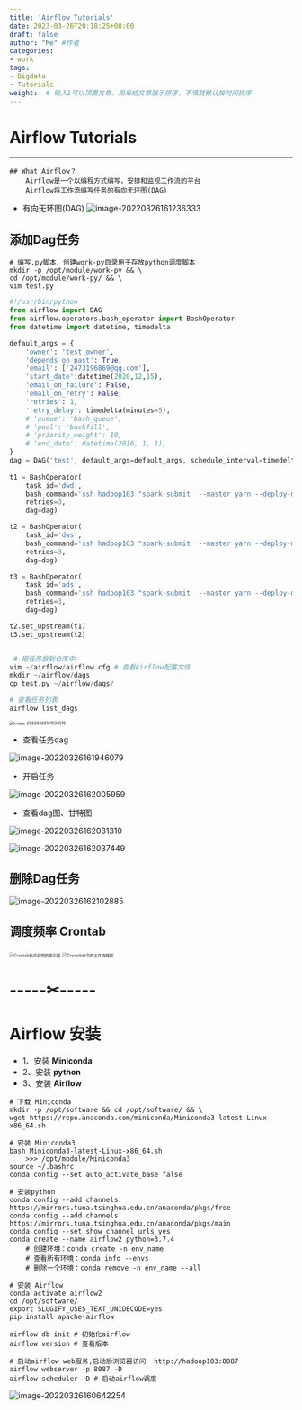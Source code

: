 ```yaml
---
title: 'Airflow Tutorials'
date: 2023-03-26T20:18:25+08:00
draft: false
author: "Me" #作者
categories: 
- work
tags: 
- Bigdata
- Tutorials
weight:  # 输入1可以顶置文章，用来给文章展示排序，不填就默认按时间排序
---
```


# Airflow Tutorials

---

```SHELL
## What Airflow？
    Airflow是一个以编程方式编写，安排和监视工作流的平台
    Airflow将工作流编写任务的有向无环图(DAG)
```

- 有向无环图(DAG)
![image-20220326161236333](https://homjay.oss-cn-shanghai.aliyuncs.com/image-20220326161236333.png)
## 添加Dag任务

```shell
# 编写.py脚本，创建work-py目录用于存放python调度脚本
mkdir -p /opt/module/work-py && \
cd /opt/module/work-py/ && \
vim test.py
```
```python
#!/usr/bin/python
from airflow import DAG
from airflow.operators.bash_operator import BashOperator
from datetime import datetime, timedelta

default_args = {
    'owner': 'test_owner',
    'depends_on_past': True,
    'email': ['2473196869@qq.com'],
    'start_date':datetime(2020,12,15),
    'email_on_failure': False,
    'email_on_retry': False,
    'retries': 1,
    'retry_delay': timedelta(minutes=5),
    # 'queue': 'bash_queue',
    # 'pool': 'backfill',
    # 'priority_weight': 10,
    # 'end_date': datetime(2016, 1, 1),
}
dag = DAG('test', default_args=default_args, schedule_interval=timedelta(days=1))
 
t1 = BashOperator(
    task_id='dwd',
    bash_command='ssh hadoop103 "spark-submit  --master yarn --deploy-mode client --driver-memory 1g --num-executors 2 --executor-cores 2 --executor-memory 2g --class com.atguigu.member.controller.DwdMemberController --queue spark /root/work/com_atguigu_warehouse-1.0-SNAPSHOT-jar-with-dependencies.jar "',
    retries=3,
    dag=dag)

t2 = BashOperator(
    task_id='dws',
    bash_command='ssh hadoop103 "spark-submit  --master yarn --deploy-mode client --driver-memory 1g --num-executors 2 --executor-cores 2 --executor-memory 2g --class com.atguigu.member.controller.DwsMemberController --queue spark /root/work/com_atguigu_warehouse-1.0-SNAPSHOT-jar-with-dependencies.jar "',
    retries=3,
    dag=dag)

t3 = BashOperator(
    task_id='ads',
    bash_command='ssh hadoop103 "spark-submit  --master yarn --deploy-mode client --driver-memory 1g --num-executors 2 --executor-cores 2 --executor-memory 2g --class com.atguigu.member.controller.AdsMemberController --queue spark /root/work/com_atguigu_warehouse-1.0-SNAPSHOT-jar-with-dependencies.jar "',
    retries=3,
    dag=dag)

t2.set_upstream(t1)
t3.set_upstream(t2)


 # 把任务放到仓库中
vim ~/airflow/airflow.cfg # 查看Airflow配置文件
mkdir ~/airflow/dags
cp test.py ~/airflow/dags/

# 查看任务列表
airflow list_dags
```

<img src="https://homjay.oss-cn-shanghai.aliyuncs.com/image-20220326161538510.png" alt="image-20220326161538510" style="zoom:50%;" />

- 查看任务dag

![image-20220326161946079](https://homjay.oss-cn-shanghai.aliyuncs.com/image-20220326161946079.png)

- 开启任务

![image-20220326162005959](https://homjay.oss-cn-shanghai.aliyuncs.com/image-20220326162005959.png)

- 查看dag图、甘特图

![image-20220326162031310](https://homjay.oss-cn-shanghai.aliyuncs.com/image-20220326162031310.png)

![image-20220326162037449](https://homjay.oss-cn-shanghai.aliyuncs.com/image-20220326162037449.png)

## 删除Dag任务

![image-20220326162102885](https://homjay.oss-cn-shanghai.aliyuncs.com/image-20220326162102885.png)

## 调度频率	Crontab

<img src="https://homjay.oss-cn-shanghai.aliyuncs.com/Crontab%E6%A0%BC%E5%BC%8F%E8%AF%B4%E6%98%8E%E7%9A%84%E5%B1%95%E7%A4%BA%E5%9B%BE.png" alt="Crontab格式说明的展示图" style="zoom: 50%;" />

<img src="https://homjay.oss-cn-shanghai.aliyuncs.com/Crontab%E5%91%BD%E4%BB%A4%E7%9A%84%E5%B7%A5%E4%BD%9C%E6%B5%81%E7%A8%8B%E5%9B%BE.png" alt="Crontab命令的工作流程图" style="zoom:50%;" />

# -----✂-----

# Airflow 安装

- 1、安装 **Miniconda**
- 2、安装 **python**
- 3、安装 **Airflow** 

```shell
# 下载 Miniconda
mkdir -p /opt/software && cd /opt/software/ && \
wget https://repo.anaconda.com/miniconda/Miniconda3-latest-Linux-x86_64.sh

# 安装 Miniconda3
bash Miniconda3-latest-Linux-x86_64.sh
	>>>	/opt/module/Miniconda3
source ~/.bashrc 	
conda config --set auto_activate_base false

# 安装python
conda config --add channels https://mirrors.tuna.tsinghua.edu.cn/anaconda/pkgs/free
conda config --add channels https://mirrors.tuna.tsinghua.edu.cn/anaconda/pkgs/main
conda config --set show_channel_urls yes
conda create --name airflow2 python=3.7.4
    # 创建环境：conda create -n env_name
    # 查看所有环境：conda info --envs
    # 删除一个环境：conda remove -n env_name --all

# 安装 Airflow 
conda activate airflow2
cd /opt/software/
export SLUGIFY_USES_TEXT_UNIDECODE=yes
pip install apache-airflow

airflow db init # 初始化airflow
airflow version # 查看版本

# 启动airflow web服务,启动后浏览器访问	http://hadoop103:8087
airflow webserver -p 8087 -D
airflow scheduler -D # 启动airflow调度

```

![image-20220326160642254](https://homjay.oss-cn-shanghai.aliyuncs.com/image-20220326160642254.png)



